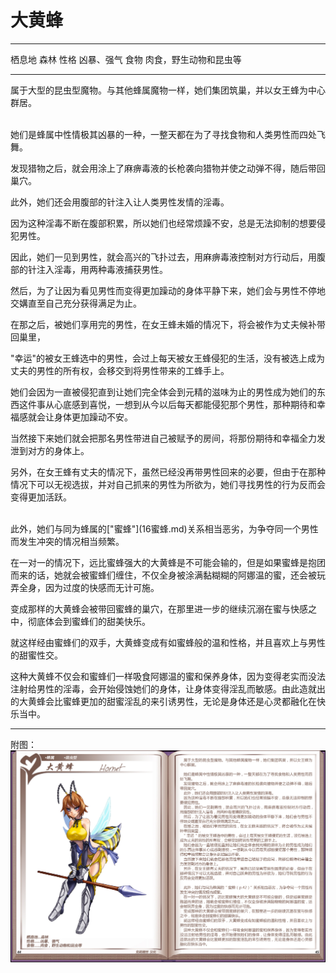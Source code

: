 # 大黄蜂

  -------- ------------------------
  栖息地   森林
  性格     凶暴、强气
  食物     肉食，野生动物和昆虫等
  -------- ------------------------

属于大型的昆虫型魔物。与其他蜂属魔物一样，她们集团筑巢，并以女王蜂为中心群居。

<br>
她们是蜂属中性情极其凶暴的一种，一整天都在为了寻找食物和人类男性而四处飞舞。

发现猎物之后，就会用涂上了麻痹毒液的长枪袭向猎物并使之动弹不得，随后带回巢穴。

此外，她们还会用腹部的针注入让人类男性发情的淫毒。

因为这种淫毒不断在腹部积累，所以她们也经常烦躁不安，总是无法抑制的想要侵犯男性。

因此，她们一见到男性，就会高兴的飞扑过去，用麻痹毒液控制对方行动后，用腹部的针注入淫毒，用两种毒液捕获男性。

然后，为了让因为看见男性而变得更加躁动的身体平静下来，她们会与男性不停地交媾直至自己充分获得满足为止。

在那之后，被她们享用完的男性，在女王蜂未婚的情况下，将会被作为丈夫候补带回巢里，

"幸运"的被女王蜂选中的男性，会过上每天被女王蜂侵犯的生活，没有被选上成为丈夫的男性的所有权，会移交到将男性带来的工蜂手上。

她们会因为一直被侵犯直到让她们完全体会到元精的滋味为止的男性成为她们的东西这件事从心底感到喜悦，一想到从今以后每天都能侵犯那个男性，那种期待和幸福感就会让身体更加躁动不安。

当然接下来她们就会把那名男性带进自己被赋予的房间，将那份期待和幸福全力发泄到对方的身体上。

另外，在女王蜂有丈夫的情况下，虽然已经没再带男性回来的必要，但由于在那种情况下可以无视选拔，并对自己抓来的男性为所欲为，她们寻找男性的行为反而会变得更加活跃。

<br>
此外，她们与同为蜂属的["蜜蜂"](16蜜蜂.md)关系相当恶劣，为争夺同一个男性而发生冲突的情况相当频繁。

在一对一的情况下，远比蜜蜂强大的大黄蜂是不可能会输的，但是如果蜜蜂是抱团而来的话，她就会被蜜蜂们缠住，不仅全身被涂满黏糊糊的阿娜温的蜜，还会被玩弄全身，因为过度的快感而无计可施。

变成那样的大黄蜂会被带回蜜蜂的巢穴，在那里进一步的继续沉溺在蜜与快感之中，彻底体会到蜜蜂们的甜美快乐。

就这样经由蜜蜂们的双手，大黄蜂变成有如蜜蜂般的温和性格，并且喜欢上与男性的甜蜜性交。

这种大黄蜂不仅会和蜜蜂们一样吸食阿娜温的蜜和保养身体，因为变得老实而没法注射给男性的淫毒，会开始侵蚀她们的身体，让身体变得淫乱而敏感。由此造就出的大黄蜂会比蜜蜂更加的甜蜜淫乱的来引诱男性，无论是身体还是心灵都融化在快乐当中。

------------------------------------------------------------------------

附图： ![](img\魔物娘图鉴I\44-45大黄蜂.jpg)
